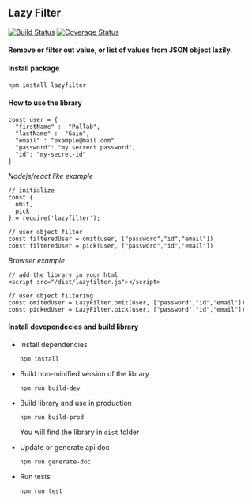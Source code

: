 ## Lazy Filter

[![Build Status](https://travis-ci.org/pallab-gain/lazy-filter.svg?branch=master)](https://travis-ci.org/pallab-gain/lazy-filter) [![Coverage Status](https://coveralls.io/repos/github/pallab-gain/lazy-filter/badge.svg?branch=master)](https://coveralls.io/github/pallab-gain/lazy-filter?branch=master)
#### Remove or filter out value, or list of values from JSON object lazily.

#### Install package
```js
npm install lazyfilter
```

#### How to use the library

```
const user = {
  "firstName" :  "Pallab",
  "lastName" :  "Gain",
  "email" : "example@mail.com"
  "password": "my secrect password",
  "id": "my-secret-id"
}
```



*Nodejs/react like example*

```
// initialize
const {
  omit,
  pick
} = require('lazyfilter');

// user object filter
const filteredUser = omit(user, ["password","id","email"])
const filteredUser = pick(user, ["password","id","email"])
```



*Browser example*

```
// add the library in your html
<script src="/dist/lazyfilter.js"></script>

// user object filtering
const omitedUser = LazyFilter.omit(user, ["password","id","email"])
const pickedUser = LazyFilter.pick(user, ["password","id","email"])
```



#### Install devependecies and build library

- Install dependencies

  `npm install`

- Build non-minified version of the library

  `npm run build-dev`

- Build library and use in production

  `npm run build-prod`

  You will find the library in `dist` folder

- Update or generate api doc

  `npm run generate-doc`  
  
- Run tests

  `npm run test`

